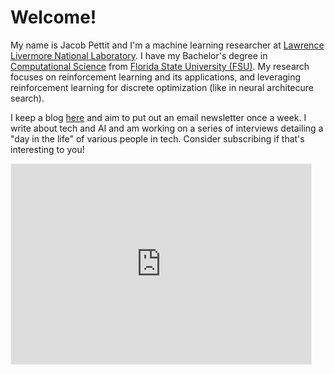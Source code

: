 # Welcome!

My name is Jacob Pettit and I'm a machine learning researcher at [Lawrence Livermore National Laboratory](https://www.llnl.gov). I have my Bachelor's degree in [Computational Science](https://www.sc.fsu.edu) from [Florida State University (FSU)](https://www.fsu.edu/). My research focuses on reinforcement learning and its applications, and leveraging reinforcement learning for discrete optimization (like in neural architecure search).

I keep a blog [here](https://themerge.substack.com) and aim to put out an email newsletter once a week. I write about tech and AI and am working on a series of interviews detailing a "day in the life" of various people in tech. Consider subscribing if that's interesting to you!

<iframe src="https://themerge.substack.com/embed" width="480" height="320" style="border:1px solid #EEE; background:white;" frameborder="0" scrolling="no"></iframe>